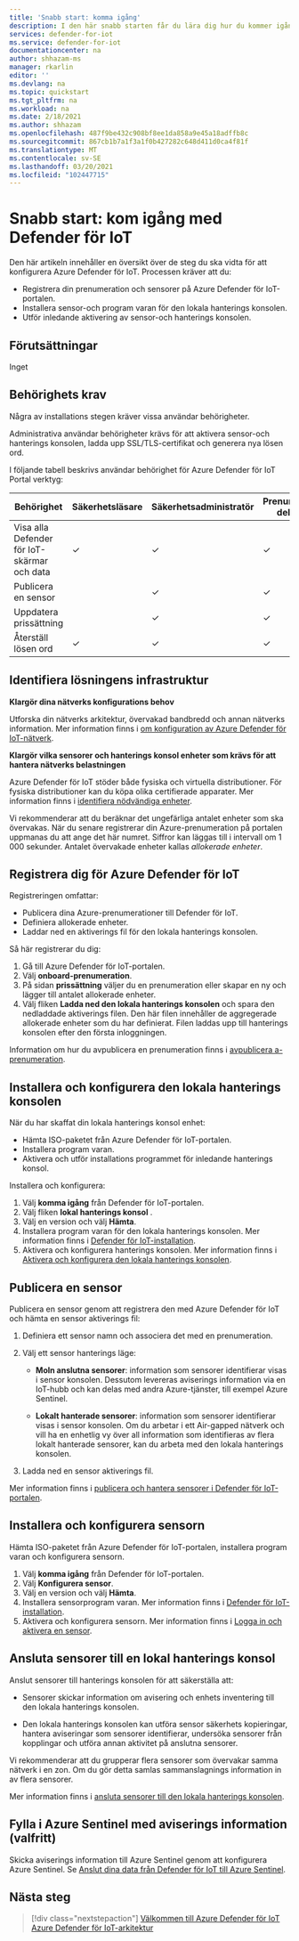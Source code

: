 ```yaml
---
title: 'Snabb start: komma igång'
description: I den här snabb starten får du lära dig hur du kommer igång med att förstå Basic-arbetsflödet för Defender för IoT-distribution.
services: defender-for-iot
ms.service: defender-for-iot
documentationcenter: na
author: shhazam-ms
manager: rkarlin
editor: ''
ms.devlang: na
ms.topic: quickstart
ms.tgt_pltfrm: na
ms.workload: na
ms.date: 2/18/2021
ms.author: shhazam
ms.openlocfilehash: 487f9be432c908bf8ee1da858a9e45a18adffb8c
ms.sourcegitcommit: 867cb1b7a1f3a1f0b427282c648d411d0ca4f81f
ms.translationtype: MT
ms.contentlocale: sv-SE
ms.lasthandoff: 03/20/2021
ms.locfileid: "102447715"
---
```

# <a name="quickstart-get-started-with-defender-for-iot"></a>Snabb start: kom igång med Defender för IoT

Den här artikeln innehåller en översikt över de steg du ska vidta för att konfigurera Azure Defender för IoT. Processen kräver att du:

- Registrera din prenumeration och sensorer på Azure Defender för IoT-portalen.
- Installera sensor-och program varan för den lokala hanterings konsolen.
- Utför inledande aktivering av sensor-och hanterings konsolen.

## <a name="prerequisites"></a>Förutsättningar

Inget

## <a name="permission-requirements"></a>Behörighets krav

Några av installations stegen kräver vissa användar behörigheter.

Administrativa användar behörigheter krävs för att aktivera sensor-och hanterings konsolen, ladda upp SSL/TLS-certifikat och generera nya lösen ord.

I följande tabell beskrivs användar behörighet för Azure Defender för IoT Portal verktyg:

| Behörighet | Säkerhetsläsare | Säkerhetsadministratör | Prenumerations deltagare | Prenumerations ägare |
|--|--|--|--|--|
| Visa alla Defender för IoT-skärmar och data | ✓ | ✓ | ✓ | ✓ |
| Publicera en sensor  |  |  ✓ | ✓ | ✓ |
| Uppdatera prissättning  |  |  ✓ | ✓ | ✓ |
| Återställ lösen ord  | ✓  |  ✓ | ✓ | ✓ |

## <a name="identify-the-solution-infrastructure"></a>Identifiera lösningens infrastruktur

**Klargör dina nätverks konfigurations behov**

Utforska din nätverks arkitektur, övervakad bandbredd och annan nätverks information. Mer information finns i [om konfiguration av Azure Defender för IoT-nätverk](how-to-set-up-your-network.md).

**Klargör vilka sensorer och hanterings konsol enheter som krävs för att hantera nätverks belastningen**

Azure Defender för IoT stöder både fysiska och virtuella distributioner. För fysiska distributioner kan du köpa olika certifierade apparater. Mer information finns i [identifiera nödvändiga enheter](how-to-identify-required-appliances.md).

Vi rekommenderar att du beräknar det ungefärliga antalet enheter som ska övervakas. När du senare registrerar din Azure-prenumeration på portalen uppmanas du att ange det här numret. Siffror kan läggas till i intervall om 1 000 sekunder. Antalet övervakade enheter kallas *allokerade enheter*.

## <a name="register-with-azure-defender-for-iot"></a>Registrera dig för Azure Defender för IoT

Registreringen omfattar:

- Publicera dina Azure-prenumerationer till Defender för IoT.
- Definiera allokerade enheter.
- Laddar ned en aktiverings fil för den lokala hanterings konsolen.

Så här registrerar du dig:

1. Gå till Azure Defender för IoT-portalen.
1. Välj **onboard-prenumeration**.
1. På sidan **prissättning** väljer du en prenumeration eller skapar en ny och lägger till antalet allokerade enheter.
1. Välj fliken **Ladda ned den lokala hanterings konsolen** och spara den nedladdade aktiverings filen. Den här filen innehåller de aggregerade allokerade enheter som du har definierat. Filen laddas upp till hanterings konsolen efter den första inloggningen.

Information om hur du avpublicera en prenumeration finns i [avpublicera a-prenumeration](how-to-manage-sensors-on-the-cloud.md#offboard-a-subscription).

## <a name="install-and-set-up-the-on-premises-management-console"></a>Installera och konfigurera den lokala hanterings konsolen

När du har skaffat din lokala hanterings konsol enhet:

- Hämta ISO-paketet från Azure Defender för IoT-portalen.
- Installera program varan.
- Aktivera och utför installations programmet för inledande hanterings konsol.

Installera och konfigurera:

1. Välj **komma igång** från Defender för IoT-portalen.
1. Välj fliken **lokal hanterings konsol** .
1. Välj en version och välj **Hämta**.
1. Installera program varan för den lokala hanterings konsolen. Mer information finns i [Defender för IoT-installation](how-to-install-software.md).
1. Aktivera och konfigurera hanterings konsolen. Mer information finns i [Aktivera och konfigurera den lokala hanterings konsolen](how-to-activate-and-set-up-your-on-premises-management-console.md).

## <a name="onboard-a-sensor"></a>Publicera en sensor

Publicera en sensor genom att registrera den med Azure Defender för IoT och hämta en sensor aktiverings fil:

1. Definiera ett sensor namn och associera det med en prenumeration.
1. Välj ett sensor hanterings läge:

   - **Moln anslutna sensorer**: information som sensorer identifierar visas i sensor konsolen. Dessutom levereras aviserings information via en IoT-hubb och kan delas med andra Azure-tjänster, till exempel Azure Sentinel.

   - **Lokalt hanterade sensorer**: information som sensorer identifierar visas i sensor konsolen. Om du arbetar i ett Air-gapped nätverk och vill ha en enhetlig vy över all information som identifieras av flera lokalt hanterade sensorer, kan du arbeta med den lokala hanterings konsolen. 

1. Ladda ned en sensor aktiverings fil.

Mer information finns i [publicera och hantera sensorer i Defender för IoT-portalen](how-to-manage-sensors-on-the-cloud.md).

## <a name="install-and-set-up-the-sensor"></a>Installera och konfigurera sensorn

Hämta ISO-paketet från Azure Defender för IoT-portalen, installera program varan och konfigurera sensorn.

1. Välj **komma igång** från Defender för IoT-portalen.
1. Välj **Konfigurera sensor**.
1. Välj en version och välj **Hämta**.
1. Installera sensorprogram varan. Mer information finns i [Defender för IoT-installation](how-to-install-software.md).
1. Aktivera och konfigurera sensorn. Mer information finns i [Logga in och aktivera en sensor](how-to-activate-and-set-up-your-sensor.md).

## <a name="connect-sensors-to-an-on-premises-management-console"></a>Ansluta sensorer till en lokal hanterings konsol

Anslut sensorer till hanterings konsolen för att säkerställa att:

- Sensorer skickar information om avisering och enhets inventering till den lokala hanterings konsolen.

- Den lokala hanterings konsolen kan utföra sensor säkerhets kopieringar, hantera aviseringar som sensorer identifierar, undersöka sensorer från kopplingar och utföra annan aktivitet på anslutna sensorer.

Vi rekommenderar att du grupperar flera sensorer som övervakar samma nätverk i en zon. Om du gör detta samlas sammanslagnings information in av flera sensorer.

Mer information finns i [ansluta sensorer till den lokala hanterings konsolen](how-to-activate-and-set-up-your-on-premises-management-console.md#connect-sensors-to-the-on-premises-management-console).

## <a name="populate-azure-sentinel-with-alert-information-optional"></a>Fylla i Azure Sentinel med aviserings information (valfritt)

Skicka aviserings information till Azure Sentinel genom att konfigurera Azure Sentinel. Se [Anslut dina data från Defender för IoT till Azure Sentinel](how-to-configure-with-sentinel.md).

## <a name="next-steps"></a>Nästa steg

> [!div class="nextstepaction"]
> [Välkommen till Azure Defender för IoT](overview.md) 
>  [Azure Defender för IoT-arkitektur](architecture.md)
